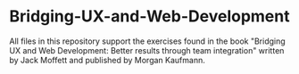 Bridging-UX-and-Web-Development
===============================

All files in this repository support the exercises found in the book 
"Bridging UX and Web Development: Better results through team 
integration" written by Jack Moffett and published by Morgan Kaufmann.
